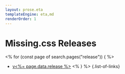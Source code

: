 ```yaml
---
layout: prose.eta
templateEngine: eta,md
renderOrder: 1
---
```


# <sub-title class="allcaps">Missing.css</sub-title> Releases

<% for (const page of search.pages("release")) { %>
 * [v<%= page.data.release %>](<%= page.data.url %>)
<% } %>
{.list-of-links}
